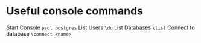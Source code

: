 # Useful console commands
Start Console `psql postgres`
List Users `\du`
List Databases `\list`
Connect to database `\connect <name>`
